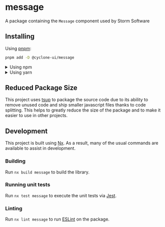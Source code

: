 <!-- START header -->
<!-- END header -->

# message

A package containing the `Message` component used by Storm Software

<!-- START doctoc -->
<!-- END doctoc -->

## Installing

Using [pnpm](http://pnpm.io):

```bash
pnpm add -D @cyclone-ui/message
```

<details>
  <summary>Using npm</summary>

```bash
npm install -D @cyclone-ui/message
```

</details>

<details>
  <summary>Using yarn</summary>

```bash
yarn add -D @cyclone-ui/message
```

</details>

## Reduced Package Size

This project uses [tsup](https://tsup.egoist.dev/) to package the source code due to its ability to remove unused code and ship smaller javascript files thanks to code splitting. This helps to greatly reduce the size of the package and to make it easier to use in other projects.

## Development

This project is built using [Nx](https://nx.dev). As a result, many of the usual commands are available to assist in development.

### Building

Run `nx build message` to build the library.

### Running unit tests

Run `nx test message` to execute the unit tests via [Jest](https://jestjs.io).

### Linting

Run `nx lint message` to run [ESLint](https://eslint.org/) on the package.

<!-- START footer -->
<!-- END footer -->
